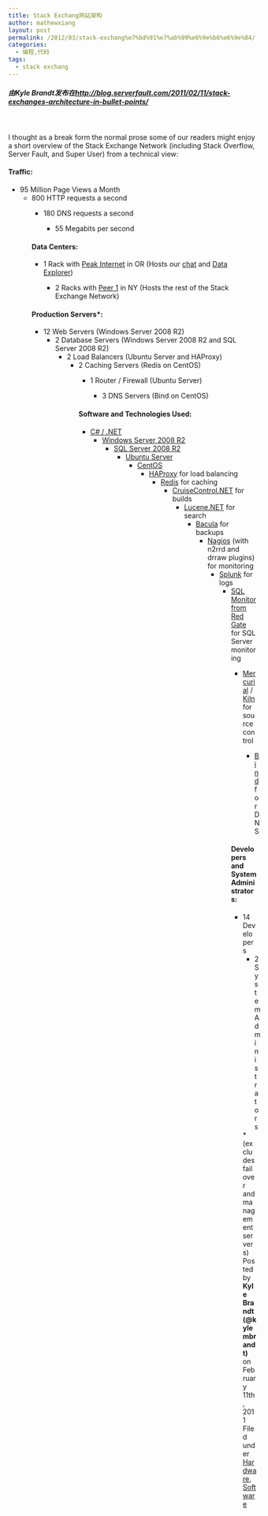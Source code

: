 ```yaml
---
title: Stack Exchang网站架构
author: mathewxiang
layout: post
permalink: /2012/03/stack-exchang%e7%bd%91%e7%ab%99%e6%9e%b6%e6%9e%84/
categories:
  - 编程,代码
tags:
  - stack exchang
---
```

##### 由Kyle Brandt发布在<http://blog.serverfault.com/2011/02/11/stack-exchanges-architecture-in-bullet-points/>

 

I thought as a break form the normal prose some of our readers might enjoy a short overview of the Stack Exchange Network (including Stack Overflow, Server Fault, and Super User) from a technical view:  
#### Traffic:

*   95 Million Page Views a Month 
    *   800 HTTP requests a second 
        *   180 DNS requests a second 
            *   55 Megabits per second</ul> 
            #### Data Centers:
            
            *   1 Rack with [Peak Internet][1] in OR (Hosts our [chat][2] and [Data Explorer][3]) 
                *   2 Racks with [Peer 1][4] in NY (Hosts the rest of the Stack Exchange Network)</ul> 
                #### Production Servers*:
                
                *   12 Web Servers (Windows Server 2008 R2) 
                    *   2 Database Servers (Windows Server 2008 R2 and SQL Server 2008 R2) 
                        *   2 Load Balancers (Ubuntu Server and HAProxy) 
                            *   2 Caching Servers (Redis on CentOS) 
                                *   1 Router / Firewall (Ubuntu Server) 
                                    *   3 DNS Servers (Bind on CentOS)</ul> 
                                    #### Software and Technologies Used:
                                    
                                    *   [C# / .NET][5] 
                                        *   [Windows Server 2008 R2][6] 
                                            *   [SQL Server 2008 R2][7] 
                                                *   [Ubuntu Server][8] 
                                                    *   [CentOS][9] 
                                                        *   [HAProxy][10] for load balancing 
                                                            *   [Redis][11] for caching 
                                                                *   [CruiseControl.NET][12] for builds 
                                                                    *   [Lucene.NET][13] for search 
                                                                        *   [Bacula][14] for backups 
                                                                            *   [Nagios][15] (with n2rrd and drraw plugins) for monitoring 
                                                                                *   [Splunk][16] for logs 
                                                                                    *   [SQL Monitor from Red Gate][17] for SQL Server monitoring 
                                                                                        *   [Mercurial][18] / [Kiln][19] for source control 
                                                                                            *   [Bind][20] for DNS</ul> 
                                                                                            #### Developers and System Administrators:
                                                                                            
                                                                                            *   14 Developers 
                                                                                                *   2 System Administrators</ul> 
                                                                                                *(excludes fail over and management servers) 
                                                                                                Posted by **Kyle Brandt (@kylembrandt)** on February 11th, 2011  
                                                                                                Filed under [Hardware][21], [Software][22]

 [1]: http://www.peakinternet.com/
 [2]: http://chat.stackexchange.com/
 [3]: http://data.stackexchange.com/
 [4]: http://www.peer1.com/
 [5]: http://www.microsoft.com/net/
 [6]: http://www.microsoft.com/windowsserver2008/en/us/default.aspx
 [7]: http://www.microsoft.com/sqlserver/en/us/default.aspx
 [8]: http://www.ubuntu.com/server
 [9]: http://www.centos.org/
 [10]: http://haproxy.1wt.eu/
 [11]: http://redis.io/
 [12]: http://sourceforge.net/projects/ccnet/
 [13]: http://lucene.apache.org/lucene.net/
 [14]: http://www.bacula.org/en/
 [15]: http://www.nagios.org/
 [16]: http://www.splunk.com/
 [17]: http://www.red-gate.com/products/dba/sql-monitor/
 [18]: http://mercurial.selenic.com/
 [19]: http://www.fogcreek.com/kiln/
 [20]: http://www.isc.org/software/bind
 [21]: http://blog.serverfault.com/category/hardware/
 [22]: http://blog.serverfault.com/category/software/